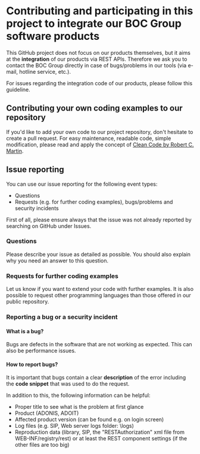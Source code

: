 # Contributing and participating in this project to integrate our BOC Group software products
This GitHub project does not focus on our products themselves, but it aims at the **integration** of our products via REST APIs.
Therefore we ask you to contact the BOC Group directly in case of bugs/problems in our tools (via e-mail, hotline service, etc.).

For issues regarding the integration code of our products, please follow this guideline.

## Contributing your own coding examples to our repository
If you'd like to add your own code to our project repository, don't hesitate to create a pull request.
For easy maintenance, readable code, simple modification, please read and apply the concept of [Clean Code by Robert C. Martin](https://www.oreilly.com/library/view/clean-code/9780136083238/chapter01.html).

## Issue reporting
You can use our issue reporting for the following event types:
* Questions
* Requests (e.g. for further coding examples), bugs/problems and security incidents

First of all, please ensure always that the issue was not already reported by searching on GitHub under Issues.

### Questions
Please describe your issue as detailed as possible. You should also explain why you need an answer to this question.

### Requests for further coding examples
Let us know if you want to extend your code with further examples. It is also possible to request other programming languages than those offered in our public repository.

### Reporting a bug or a security incident
#### What is a bug?
Bugs are defects in the software that are not working as expected. This can also be performance issues.
#### How to report bugs?
It is important that bugs contain a clear **description** of the error including the **code snippet** that was used to do the request.

In addition to this, the following information can be helpful:
* Proper title to see what is the problem at first glance
* Product (ADONIS, ADOIT)
* Affected product version (can be found e.g. on login screen)
* Log files (e.g. SIP, Web server logs folder: <Apache Tomcat installation directory>\logs)
* Reproduction data (library, SIP, the "RESTAuthorization" xml file from WEB-INF/registry/rest) or at least the REST component settings (if the other files are too big) 
